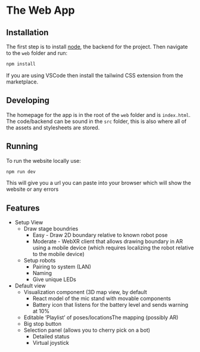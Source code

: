 # The Web App

## Installation 

The first step is to install [node](https://nodejs.org/en/download/), the backend for the project. 
Then navigate to the `web` folder and run:

```sh
npm install
```

If you are using VSCode then install the tailwind CSS extension from the marketplace.

## Developing

The homepage for the app is in the root of the `web` folder and is `index.html`.
The code/backend can be sound in the `src` folder, this is also where all of the assets and stylesheets are stored.

## Running

To run the website locally use:

```sh
npm run dev
```

This will give you a url you can paste into your browser which will show the website or any errors

## Features 

- Setup View
  - Draw stage boundries
    - Easy - Draw 2D boundary relative to known robot pose
    - Moderate - WebXR client that allows drawing boundary in AR using a mobile device (which requires localizing the robot relative to the mobile device)
  - Setup robots
    - Pairing to system (LAN)
    - Naming
    - Give unique LEDs
- Default view 
  - Visualization component (3D map view, by default 
    - React model of the mic stand with movable components
    - Battery icon that listens for the battery level and sends warning at 10%
  - Editable ‘Playlist’ of poses/locationsThe mapping (possibly AR)
  - Big stop button
  - Selection panel (allows you to cherry pick on a bot)
    - Detailed status
    - Virtual joystick
